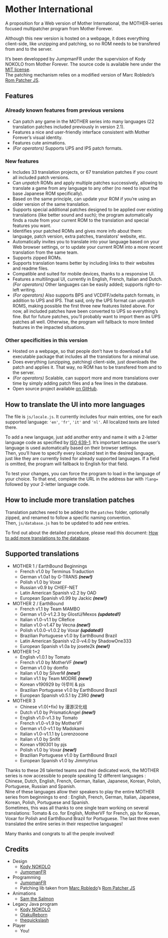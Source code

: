 # Mother International
A proposition for a Web version of Mother International, the MOTHER-series focused multipatcher program from Mother Forever.

Although this new version is hosted on a webpage, it does everything client-side, like unzipping and patching, so no ROM needs to be transfered from and to the server.

It’s been developped by JumpmanFR under the supervision of Kody NOKOLO from Mother Forever. The source code is available here under the [MIT license](https://opensource.org/licenses/MIT).\
The patching mechanism relies on a modified version of Marc Robledo’s [Rom Patcher JS](https://github.com/marcrobledo/RomPatcher.js/).

## Features

### Already known features from previous versions
* Can patch any game in the MOTHER series into many languages (22 translation patches included previously in version 2.1).
* Features a nice and user-friendly interface consistent with Mother Forever’s visual identity.
* Features cute animations.
* *(For operators)* Supports UPS and IPS patch formats.

### New features
* Includes 33 translation projects, or 67 translation patches if you count all included patch versions.
* Can *unpatch* ROMs and apply multiple patches successively, allowing to translate a game from any language to any other (no need to input the base Japanese ROM specifically).
* Based on the same principle, can update your ROM if you’re using an older version of the same translation.
* Supports special additional patches designed to be applied over existing translations (like better sound and such); the program automatically finds a route from your current ROM to the translation and special features you want.
* Identifies your patched ROMs and gives more info about them: language, patch version, extra patches, translators’ website, etc.
* Automatically invites you to translate into your language based on your Web browser settings, or to update your current ROM into a more recent translation from the same team.
* Supports zipped ROMs.
* Supports translation teams better by including links to their websites and readme files.
* Compatible and suited for mobile devices, thanks to a responsive UI.
* Features a multilingual UI, currently in English, French, Italian and Dutch. *(For operators)* Other languages can be easily added; supports right-to-left writing.
* *(For operators)* Also supports BPS and VCDIFF/xdelta patch formats, in addition to UPS and IPS. That said, only the UPS format can *unpatch* ROMS, making possible the first three new features listed above. For now, all included patches have been converted to UPS so everything’s fine. But for future patches, you’ll probably want to import them as UPS patches all well. Otherwise, the program will fallback to more limited features in the impacted situations.

### Other specificities in this version
* Hosted on a webpage, so that people don’t have to download a full executable package that includes all the translations for a minimal use.
* Does everything (unzipping, patching) client-side, just downloads the patch and applies it. That way, no ROM has to be transfered from and to the server.
* *(For operators)* Scalable, can support more and more translations over time by simply adding patch files and a few lines in the database.
* Open source project available [on GitHub](https://github.com/JumpmanFR/MotherInternational).

## How to translate the UI into more languages
The file is `js/locale.js`. It currently includes four main entries, one for each supported language: `'en'`, `'fr'`, `'it'` and `'nl'`. All localized texts are listed there.

To add a new language, just add another entry and name it with a 2-letter language code as specified by [ISO 639-1](https://en.wikipedia.org/wiki/List_of_ISO_639-1_codes). It’s important because the user’s language is used automatically based on their browser settings.\
Then, you’ll have to specify every localized text in the desired language, just like they are currently listed for already supported languages. If a field is omitted, the program will fallback to English for that field.

To test your changes, you can force the program to load in the language of your choice. To that end, complete the URL in the address bar with `?lang=` followed by your 2-letter language code.

## How to include more translation patches
Translation patches need to be added to the `patches` folder, optionally zipped, and renamed to follow a specific naming convention.\
Then, `js/database.js` has to be updated to add new entries.

To find out about the detailed procedure, please read this document: [How to add more translations to the database](doc_database.md).

## Supported translations
* MOTHER 1 / EarthBound Beginnings
	* French v1.0 by Terminus Traduction
	* German v1.0a1 by G-TRANS ***(new!)***
	* Polish v1.0 by Voxar
	* Russian v0.9 by CHIEF-NET
	* Latin American Spanish v2.2 by OAD
	* European Spanish v0.99 by Jackic ***(new!)***
* MOTHER 2 / EarthBound
	* French v1.1 by Team MAMBO
	* German v1.0-v1.2.3 by GlostU/Mexos ***(updated!)***
	* Italian v1.0-v1.1 by CRefice
	* Italian v1.0-v1.47 by Vecna ***(new!)***
	* Polish v1.0.0-v1.0.2 by Voxar ***(updated!)***
	* Brazilian Portuguese v1.0 by EarthBound Brazil
	* Latin American Spanish v2.0-v4.0 by ShadowOne333
	* European Spanish v1.0a by josete2k ***(new!)***
* MOTHER 1+2
	* English v1.0.1 by Tomato
	* French v1.0 by MotherVF ***(new!)***
	* German v1.0 by domflo
	* Italian v1.0 by SilverM ***(new!)***
	* Italian v1.1 by Team MODRE ***(new!)***
	* Korean v190929 by 아루미 & pjs
	* Brazilian Portuguese v1.0 by EarthBound Brazil
	* European Spanish v0.5.1 by Z3R0 ***(new!)***
* MOTHER 3
	* Chinese v1.0(+fix) by 漫游汉化组
	* Dutch v1.0 by PrismaticAngel ***(new!)***
	* English v1.0-v1.3 by Tomato
	* French v1.0-v1.9 by MotherVF
	* German v1.0-v1.1 by Madokami
	* Italian v1.0-v1.1.1 by Lorenzooone
	* Italian v1.0 by Snifit
	* Korean v190301 by pjs
	* Polish v1.0 by Voxar ***(new!)***
	* Brazilian Portuguese v1.0 by EarthBound Brazil
	* European Spanish v1.0 by Jimmytrius

Thanks to these 26 talented teams and their dedicated work, the MOTHER series is now accessible to people speaking 12 different languages : Chinese, Dutch, English, French, German, Italian, Japanese, Korean, Polish, Portuguese, Russian and Spanish.\
Nine of these languages allow their speakers to play the entire MOTHER series from beginnings to end : English, French, German, Italian, Japanese, Korean, Polish, Portuguese and Spanish.\
Sometimes, this was all thanks to one single team working on several translations: Tomato & co. for English, MotherVF for French, pjs for Korean, Voxar for Polish and EarthBound Brazil for Portuguese. The last three even translated the entire series in their respective languages!

Many thanks and congrats to all the people involved!

## Credits
* Design
	* [Kody NOKOLO](https://twitter.com/KodyNOKOLO)
	* [JumpmanFR](https://twitter.com/JumpmanFR)
* Programming
	* [JumpmanFR](https://twitter.com/JumpmanFR)
	* Patching lib taken from [Marc Robledo](https://twitter.com/marc_robledo)’s [Rom Patcher JS](https://www.marcrobledo.com/RomPatcher.js/)
* Animations
	* [Sam the Salmon](https://twitter.com/Sam_the_SaImon)
* Legacy Java program
	* [Kody NOKOLO](https://twitter.com/KodyNOKOLO)
	* [OtakuReborn](https://twitter.com/otakureborn)
	* [thequickslash](https://twitter.com/thequickslash)
* Player
	* You!
